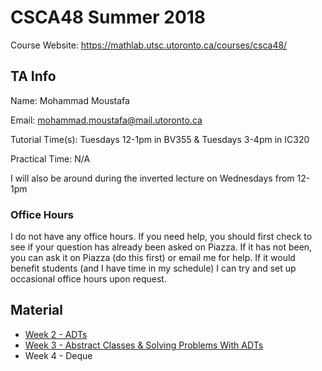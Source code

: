 # CSCA48 Summer 2018

Course Website: https://mathlab.utsc.utoronto.ca/courses/csca48/

## TA Info
Name: Mohammad Moustafa

Email: mohammad.moustafa@mail.utoronto.ca

Tutorial Time(s): Tuesdays 12-1pm in BV355 & Tuesdays 3-4pm in IC320

Practical Time: N/A

I will also be around during the inverted lecture on Wednesdays from 12-1pm


### Office Hours
I do not have any office hours. If you need help, you should first check to see if your question has already been asked on Piazza. If it has not been, you can ask it on Piazza (do this first) or email me for help. If it would benefit students (and I have time in my schedule) I can try and set up occasional office hours upon request.


## Material

* [Week 2 - ADTs](https://github.com/mohammadmoustafa/CSCA48-Summer-2018/tree/master/Week2)
* [Week 3 - Abstract Classes & Solving Problems With ADTs](https://github.com/mohammadmoustafa/CSCA48-Summer-2018/tree/master/Week3)
* Week 4 - Deque
